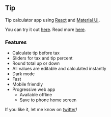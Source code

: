 ## Tip
Tip calculator app using [React](https://reactjs.org/) and [Material UI](https://material-ui.com/).

You can try it out [here](https://tip.makoncline.com).
Read more [here](https://makoncline.com/tip).

### Features

- Calculate tip before tax
- Sliders for tax and tip percent
- Round total up or down
- All values are editable and calculated instantly
- Dark mode
- Fast
- Mobile friendly
- Progressive web app
  - Available offline
  - Save to phone home screen

If you like it, let me know on [twitter](https://twitter.com/makoncline)!
